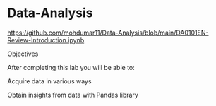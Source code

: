 # Data-Analysis
https://github.com/mohdumar11/Data-Analysis/blob/main/DA0101EN-Review-Introduction.ipynb

Objectives

After completing this lab you will be able to:

Acquire data in various ways

Obtain insights from data with Pandas library

